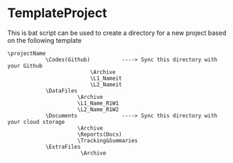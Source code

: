 # TemplateProject
This is bat script can be used to create a directory for a new project based on the following template



	\projectName
				\Codes(Github)			----> Sync this directory with your Github
							  \Archive
							  \L1_Nameit
							  \L2_Nameit
				\DataFiles
						  \Archive
						  \L1_Name_R1W1
						  \L2_Name_R1W2			  
				\Documents				----> Sync this directory with your cloud storage
						  \Archive
						  \Reports(Docs)
						  \Tracking&Summaries
				\ExtraFiles
						   \Archive
						   
